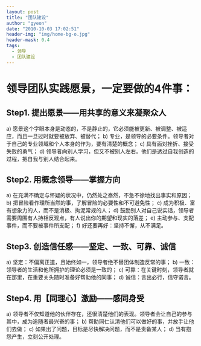 ```yaml
---
layout: post
title: "团队建设"
author: "gyeon"
date: "2010-10-03 17:02:51"
header-img: "img/home-bg-o.jpg"
header-mask: 0.4
tags:
  - 领导
  - 团队建设
---
```



# 领导团队实践愿景，一定要做的4件事：
## Step1. 提出愿景——用共享的意义来凝聚众人
a) 愿景这个字眼本身是动态的，不是静止的，它必须能被更新、被调整、被适应，而且一旦过时就要被放弃、被替代；
b) 专业，是领导的必要条件。领导者对于自己的专业领域和个人本身的作为，要有清楚的概念；
c) 具有面对挫折、接受失败的勇气；
d) 领导者向别人学习，但又不被别人左右。他们是透过自我创造的过程，把自我与别人结合起来。

## Step2. 用概念领导——掌握方向
a) 在充满不确定与怀疑的状况中，仍然处之泰然，不急不徐地找出事实和原因；
b) 把冒险看作理所当然的事，了解冒险的必要性和不可避免性；
c) 成为积极、富有想象力的人，而不是消极、拘泥常规的人；
d) 鼓励别人对自己说实话，领导者需要周围有人持相反观点，有人说出你的期望和现实的落差；
e) 主动参与、支配事件，而不要被事件所支配；
f) 好还要再好：坚持不懈，从不满足。

## Step3. 创造信任感——坚定、一致、可靠、诚信
a) 坚定：不偏离正道，且始终如一，领导者绝不替团体制造反常的事；
b) 一致：领导者的生活和他所拥护的理论必须是一致的；
c) 可靠：在关键时刻，领导者就在那里，在重要关头随时准备好帮助他的同事；
d) 诚信：言出必行，信守诺言。

## Step4. 用【同理心】激励——感同身受
a) 领导者不仅知道他的伙伴存在，还很清楚他们的表现。领导者会让自己的参与其中，成为追随者最兴奋的事；
b) 帮助同仁认清他们可以做好的事，并放手让他们去做；
c) 如果出了问题，目标是尽快解决问题，而不是责备某人；
d) 当有抱怨产生，立刻公开处理。
